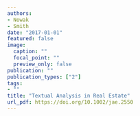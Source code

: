 ```yaml
---
authors:
- Nowak
- Smith
date: "2017-01-01"
featured: false
image:
  caption: ""
  focal_point: ""
  preview_only: false
publication: ""
publication_types: ["2"]
tags:
- ""
title: "Textual Analysis in Real Estate"
url_pdf: https://doi.org/10.1002/jae.2550
---
```

